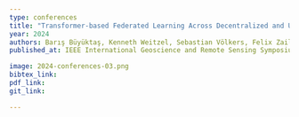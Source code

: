 ```yaml
---
type: conferences
title: "Transformer-based Federated Learning Across Decentralized and Unshared Archives for Remote Sensing Image Classification"
year: 2024
authors: Barış Büyüktaş, Kenneth Weitzel, Sebastian Völkers, Felix Zailskas, Begüm Demir
published_at: IEEE International Geoscience and Remote Sensing Symposium, Athens, Greece, 2024

image: 2024-conferences-03.png
bibtex_link:
pdf_link: 
git_link:

---
```

